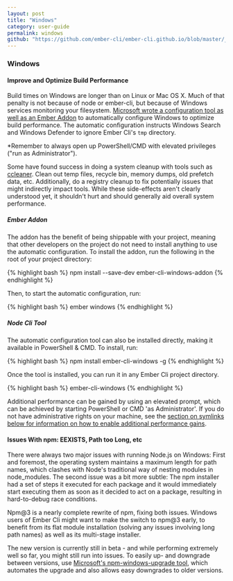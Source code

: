 ```yaml
---
layout: post
title: "Windows"
category: user-guide
permalink: windows
github: "https://github.com/ember-cli/ember-cli.github.io/blob/master/_posts/2013-04-02-practices-windows.md"
---
```


### Windows

#### Improve and Optimize Build Performance

Build times on Windows are longer than on Linux or Mac OS X. Much of that penalty is not because of node or ember-cli, but because of Windows services monitoring your filesystem. [Microsoft wrote a configuration tool as well as an Ember Addon](http://www.felixrieseberg.com/improved-ember-cli-performance-with-windows/) to automatically configure Windows to optimize build performance. The automatic configuration instructs Windows Search and Windows Defender to ignore Ember Cli's `tmp` directory.

*Remember to always open up PowerShell/CMD with elevated privileges ("run as Administrator").

Some have found success in doing a system cleanup with tools such as [ccleaner](https://www.piriform.com/ccleaner/builds).  Clean out temp files, recycle bin, memory dumps, old prefetch data, etc.  Additionally, do a registry cleanup to fix potentially issues that might indirectly impact tools.  While these side-effects aren't clearly understood yet, it shouldn't hurt and should generally aid overall system performance.

##### Ember Addon

The addon has the benefit of being shippable with your project, meaning that other developers on the project do not need to install anything to use the automatic configuration. To install the addon, run the following in the root of your project directory:

{% highlight bash %}
npm install --save-dev ember-cli-windows-addon
{% endhighlight %}

Then, to start the automatic configuration, run:

{% highlight bash %}
ember windows
{% endhighlight %}

##### Node Cli Tool

The automatic configuration tool can also be installed directly, making it available in PowerShell & CMD. To install, run:

{% highlight bash %}
npm install ember-cli-windows -g
{% endhighlight %}

Once the tool is installed, you can run it in any Ember Cli project directory.

{% highlight bash %}
ember-cli-windows
{% endhighlight %}

Additional performance can be gained by using an elevated prompt, which can be achieved by starting PowerShell or CMD 'as Administrator'. If you do not have administrative rights on your machine, see the [section on symlinks below for information on how to enable additional performance gains](#symlinks-on-windows).

#### Issues With npm: EEXISTS, Path too Long, etc

There were always two major issues with running Node.js on Windows: First and foremost, the operating system maintains a maximum length for path names, which clashes with Node's traditional way of nesting modules in node_modules. The second issue was a bit more subtle: The npm installer had a set of steps it executed for each package and it would immediately start executing them as soon as it decided to act on a package, resulting in hard-to-debug race conditions.

Npm@3 is a nearly complete rewrite of npm, fixing both issues. Windows users of Ember Cli might want to make the switch to npm@3 early, to benefit from its flat module installation (solving any issues involving long path names) as well as its multi-stage installer.

The new version is currently still in beta - and while performing extremely well so far, you might still run into issues. To easily up- and downgrade between versions, use [Microsoft's npm-windows-upgrade tool](https://github.com/felixrieseberg/npm-windows-upgrade), which automates the upgrade and also allows easy downgrades to older versions.
